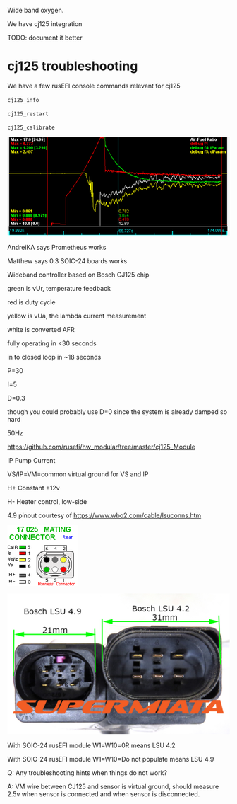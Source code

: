 
Wide band oxygen.

We have cj125 integration

TODO: document it better


# cj125 troubleshooting



We have a few rusEFI console commands relevant for cj125

``cj125_info``

``cj125_restart``

``cj125_calibrate``



![x](overview/wbo/cj125_heating_4_9.png)


AndreiKA says Prometheus works

Matthew says 0.3 SOIC-24 boards works

Wideband controller based on Bosch CJ125 chip

green is vUr, temperature feedback

red is duty cycle

yellow is vUa, the lambda current measurement

white is converted AFR

fully operating in <30 seconds

in to closed loop in ~18 seconds

P=30

I=5

D=0.3

though you could probably use D=0 since the system is already damped so hard

50Hz


https://github.com/rusefi/hw_modular/tree/master/cj125_Module


IP Pump Current

VS/IP=VM=common virtual ground for VS and IP

H+ Constant +12v

H- Heater control, low-side

4.9 pinout courtesy of https://www.wbo2.com/cable/lsuconns.htm

![x](FAQ/LSU-4-9-17025hcon.gif)



![x](FAQ/LSU_42_LSU_49_Plug_Comparsion.jpg)

With SOIC-24 rusEFI module W1=W10=0R means LSU 4.2

With SOIC-24 rusEFI module W1=W10=Do not populate means LSU 4.9

Q: Any troubleshooting hints when things do not work?

A: VM wire between CJ125 and sensor is virtual ground, should measure 2.5v when sensor is connected and when sensor is disconnected.

